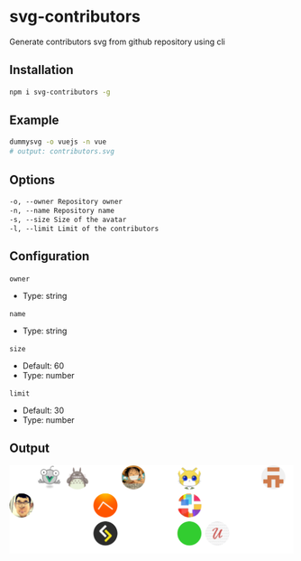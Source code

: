 # svg-contributors

Generate contributors svg from github repository using cli

## Installation

```bash
npm i svg-contributors -g
```

## Example

```bash
dummysvg -o vuejs -n vue
# output: contributors.svg
```

## Options

```
-o, --owner Repository owner
-n, --name Repository name
-s, --size Size of the avatar
-l, --limit Limit of the contributors
```

## Configuration
`owner`
- Type: string

`name`
- Type: string

`size`
- Default: 60
- Type: number

`limit`
- Default: 30
- Type: number

## Output
<p align="center">
    <img src="./contributors.svg" alt="Contributors">
<p>
